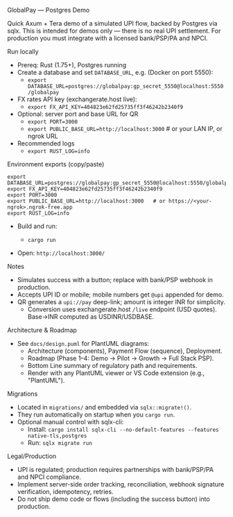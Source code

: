GlobalPay — Postgres Demo

Quick Axum + Tera demo of a simulated UPI flow, backed by Postgres via sqlx. This is intended for demos only — there is no real UPI settlement. For production you must integrate with a licensed bank/PSP/PA and NPCI.

Run locally
- Prereq: Rust (1.75+), Postgres running
- Create a database and set `DATABASE_URL`, e.g. (Docker on port 5550):
  - `export DATABASE_URL=postgres://globalpay:gp_secret_5550@localhost:5550/globalpay`
- FX rates API key (exchangerate.host live):
  - `export FX_API_KEY=404823e62fd25735ff3f46242b2340f9`
- Optional: server port and base URL for QR
  - `export PORT=3000`
  - `export PUBLIC_BASE_URL=http://localhost:3000`  # or your LAN IP, or ngrok URL
- Recommended logs
  - `export RUST_LOG=info`

Environment exports (copy/paste)
```
export DATABASE_URL=postgres://globalpay:gp_secret_5550@localhost:5550/globalpay
export FX_API_KEY=404823e62fd25735ff3f46242b2340f9
export PORT=3000
export PUBLIC_BASE_URL=http://localhost:3000   # or https://<your-ngrok>.ngrok-free.app
export RUST_LOG=info
```
- Build and run:

  - `cargo run`
- Open: `http://localhost:3000/`

Notes
- Simulates success with a button; replace with bank/PSP webhook in production.
- Accepts UPI ID or mobile; mobile numbers get `@upi` appended for demo.
- QR generates a `upi://pay` deep-link; amount is integer INR for simplicity.
  - Conversion uses exchangerate.host `/live` endpoint (USD quotes). Base→INR computed as USDINR/USDBASE.

Architecture & Roadmap
- See `docs/design.puml` for PlantUML diagrams:
  - Architecture (components), Payment Flow (sequence), Deployment.
  - Roadmap (Phase 1–4: Demo → Pilot → Growth → Full Stack PSP).
  - Bottom Line summary of regulatory path and requirements.
  - Render with any PlantUML viewer or VS Code extension (e.g., "PlantUML").

Migrations
- Located in `migrations/` and embedded via `sqlx::migrate!()`.
- They run automatically on startup when you `cargo run`.
- Optional manual control with sqlx-cli:
  - Install: `cargo install sqlx-cli --no-default-features --features native-tls,postgres`
  - Run: `sqlx migrate run`

Legal/Production
- UPI is regulated; production requires partnerships with bank/PSP/PA and NPCI compliance.
- Implement server-side order tracking, reconciliation, webhook signature verification, idempotency, retries.
- Do not ship demo code or flows (including the success button) into production.
